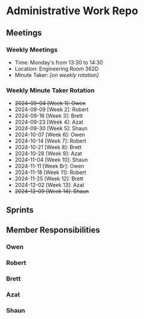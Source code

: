 # Administrative Work Repo

## Meetings
### Weekly Meetings
- Time: Monday's from 13:30 to 14:30
- Location: Engineering Room 362D
- Minute Taker: _[on weekly rotation]_
### Weekly Minute Taker Rotation
- ~~2024-09-04 [Week 1]: Owen~~
- 2024-09-09 [Week 2]: Robert
- 2024-09-16 [Week 3]: Brett
- 2024-09-23 [Week 4]: Azat
- 2024-09-30 [Week 5]: Shaun
- 2024-10-07 [Week 6]: Owen
- 2024-10-14 [Week 7]: Robert
- 2024-10-21 [Week 8]: Brett
- 2024-10-28 [Week 9]: Azat
- 2024-11-04 [Week 10]: Shaun
- 2024-11-11 [Week Br]: Owen
- 2024-11-18 [Week 11]: Robert
- 2024-11-25 [Week 12]: Brett
- 2024-12-02 [Week 13]: Azat
- ~~2024-12-09 [Week 14]: Shaun~~

## Sprints


## Member Responsibilities
### Owen
### Robert
### Brett
### Azat
### Shaun
